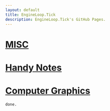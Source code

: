```yaml
---
layout: default
title: EngineLoop.Tick
description: EngineLoop.Tick's GitHub Pages.
---
```


# [MISC](./docs/MISC/index.md)

# [Handy Notes](./docs/HandyNotes/index.html)

# [Computer Graphics](./docs/ComputerGraphics/index.md)


```
done.
```
